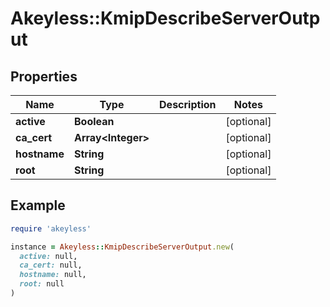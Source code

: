 # Akeyless::KmipDescribeServerOutput

## Properties

| Name | Type | Description | Notes |
| ---- | ---- | ----------- | ----- |
| **active** | **Boolean** |  | [optional] |
| **ca_cert** | **Array&lt;Integer&gt;** |  | [optional] |
| **hostname** | **String** |  | [optional] |
| **root** | **String** |  | [optional] |

## Example

```ruby
require 'akeyless'

instance = Akeyless::KmipDescribeServerOutput.new(
  active: null,
  ca_cert: null,
  hostname: null,
  root: null
)
```

